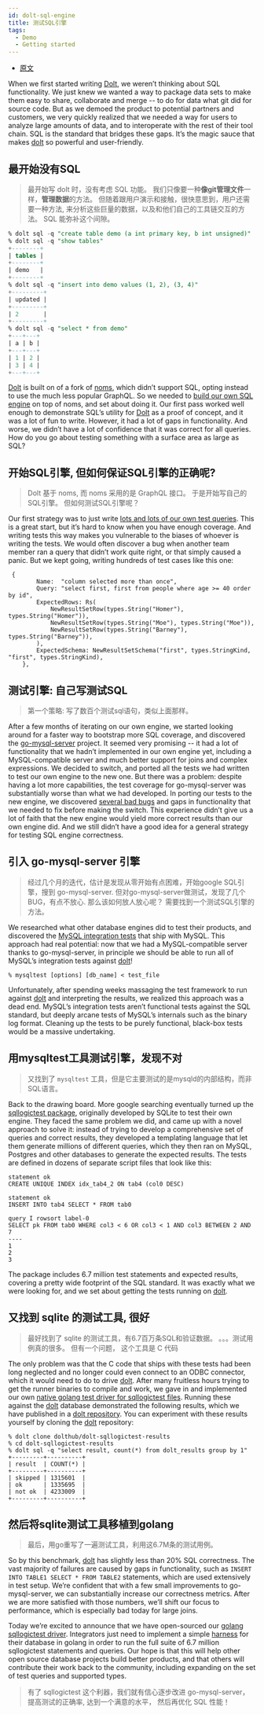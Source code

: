 ```yaml
---
id: dolt-sql-engine
title: 测试SQL引擎
tags:
  - Demo
  - Getting started
---
```


- [原文](https://www.dolthub.com/blog/2019-10-22-testing-dolts-sql-engine/)

When we first started writing [Dolt](https://github.com/dolthub/dolt), we weren’t thinking about SQL functionality. We just knew we wanted a way to package data sets to make them easy to share, collaborate and merge -- to do for data what git did for source code. But as we demoed the product to potential partners and customers, we very quickly realized that we needed a way for users to analyze large amounts of data, and to interoperate with the rest of their tool chain. SQL is the standard that bridges these gaps. It’s the magic sauce that makes [dolt](https://github.com/dolthub/dolt) so powerful and user-friendly.

## 最开始没有SQL

> 最开始写 dolt 时，没有考虑 SQL 功能。 我们只像要一种**像git管理文件**一样，**管理数据**的方法。 但随着跟用户演示和接触，很快意思到，用户还需要一种方法, 来分析这些巨量的数据，以及和他们自己的工具链交互的方法。 SQL 能弥补这个间隙。

```sql
% dolt sql -q "create table demo (a int primary key, b int unsigned)"
% dolt sql -q "show tables"
+--------+
| tables |
+--------+
| demo   |
+--------+
% dolt sql -q "insert into demo values (1, 2), (3, 4)"
+---------+
| updated |
+---------+
| 2       |
+---------+
% dolt sql -q "select * from demo"
+---+---+
| a | b |
+---+---+
| 1 | 2 |
| 3 | 4 |
+---+---+
```

[Dolt](https://github.com/dolthub/dolt) is built on of a fork of [noms](https://github.com/attic-labs/noms), which didn’t support SQL, opting instead to use the much less popular GraphQL. So we needed to [build our own SQL engine](https://github.com/dolthub/dolt/tree/master/go/libraries/doltcore/sqle) on top of noms, and set about doing it. Our first pass worked well enough to demonstrate SQL’s utility for [Dolt](https://github.com/dolthub/dolt) as a proof of concept, and it was a lot of fun to write. However, it had a lot of gaps in functionality. And worse, we didn’t have a lot of confidence that it was correct for all queries. How do you go about testing something with a surface area as large as SQL?

## 开始SQL引擎, 但如何保证SQL引擎的正确呢?

> Dolt 基于 noms, 而 noms 采用的是 GraphQL 接口。 于是开始写自己的SQL引擎。 但如何测试SQL引擎呢？

Our first strategy was to just write [lots and lots of our own test queries](https://github.com/dolthub/dolt/blob/master/go/libraries/doltcore/sql/sqltestutil/selectqueries.go). This is a great start, but it’s hard to know when you have enough coverage. And writing tests this way makes you vulnerable to the biases of whoever is writing the tests. We would often discover a bug when another team member ran a query that didn’t work quite right, or that simply caused a panic. But we kept going, writing hundreds of test cases like this one:

```
 {
		Name:  "column selected more than once",
		Query: "select first, first from people where age >= 40 order by id",
		ExpectedRows: Rs(
			NewResultSetRow(types.String("Homer"), types.String("Homer")),
			NewResultSetRow(types.String("Moe"), types.String("Moe")),
			NewResultSetRow(types.String("Barney"), types.String("Barney")),
		),
		ExpectedSchema: NewResultSetSchema("first", types.StringKind, "first", types.StringKind),
	},
```

## 测试引擎: 自己写测试SQL

> 第一个策略: 写了数百个测试sql语句，类似上面那样。

After a few months of iterating on our own engine, we started looking around for a faster way to bootstrap more SQL coverage, and discovered the [go-mysql-server](https://github.com/src-d/go-mysql-server) project. It seemed very promising -- it had a lot of functionality that we hadn’t implemented in our own engine yet, including a MySQL-compatible server and much better support for joins and complex expressions. We decided to switch, and ported all the tests we had written to test our own engine to the new one. But there was a problem: despite having a lot more capabilities, the test coverage for go-mysql-server was substantially worse than what we had developed. In porting our tests to the new engine, we discovered [several bad bugs](https://github.com/src-d/go-mysql-server/pull/784) and gaps in functionality that we needed to fix before making the switch. This experience didn’t give us a lot of faith that the new engine would yield more correct results than our own engine did. And we still didn’t have a good idea for a general strategy for testing SQL engine correctness.

## 引入 go-mysql-server 引擎

> 经过几个月的迭代，估计是发现从零开始有点困难，开始google SQL引擎，搜到 go-mysql-server.
但对go-mysql-server做测试，发现了几个BUG，有点不放心. 那么该如何放人放心呢？
需要找到一个测试SQL引擎的方法。

We researched what other database engines did to test their products, and discovered the [MySQL integration tests](https://dev.mysql.com/doc/dev/mysql-server/latest/PAGE_MYSQLTEST.html) that ship with MySQL. This approach had real potential: now that we had a MySQL-compatible server thanks to go-mysql-server, in principle we should be able to run all of MySQL’s integration tests against [dolt](https://github.com/dolthub/dolt)!

```
% mysqltest [options] [db_name] < test_file
```

Unfortunately, after spending weeks massaging the test framework to run against [dolt](https://github.com/dolthub/dolt) and interpreting the results, we realized this approach was a dead end. MySQL’s integration tests aren’t functional tests against the SQL standard, but deeply arcane tests of MySQL’s internals such as the binary log format. Cleaning up the tests to be purely functional, black-box tests would be a massive undertaking.

## 用mysqltest工具测试引擎，发现不对

> 又找到了 `mysqltest` 工具，但是它主要测试的是mysqld的内部结构，而非SQL语言。

Back to the drawing board. More google searching eventually turned up the [sqllogictest package](https://www.sqlite.org/sqllogictest/doc/trunk/about.wiki), originally developed by SQLite to test their own engine. They faced the same problem we did, and came up with a novel approach to solve it: instead of trying to develop a comprehensive set of queries and correct results, they developed a templating language that let them generate millions of different queries, which they then ran on MySQL, Postgres and other databases to generate the expected results. The tests are defined in dozens of separate script files that look like this:

```
statement ok
CREATE UNIQUE INDEX idx_tab4_2 ON tab4 (col0 DESC)

statement ok
INSERT INTO tab4 SELECT * FROM tab0

query I rowsort label-0
SELECT pk FROM tab0 WHERE col3 < 6 OR col3 < 1 AND col3 BETWEEN 2 AND 7
----
1
2
3
```

The package includes 6.7 million test statements and expected results, covering a pretty wide footprint of the SQL standard. It was exactly what we were looking for, and we set about getting the tests running on [dolt](https://github.com/dolthub/dolt).

## 又找到 sqlite 的测试工具, 很好

> 最好找到了 sqlite 的测试工具，有6.7百万条SQL和验证数据。 。。。测试用例真的很多。
> 但有一个问题， 这个工具是 C 代码

The only problem was that the C code that ships with these tests had been long neglected and no longer could even connect to an ODBC connector, which it would need to do to drive [dolt](https://github.com/dolthub/dolt). After many fruitless hours trying to get the runner binaries to compile and work, we gave in and implemented our own [native golang test driver for sqllogictest files](https://github.com/dolthub/sqllogictest/blob/master/go/logictest/runner.go). Running these against the [dolt](https://github.com/dolthub/dolt) database demonstrated the following results, which we have published in a [dolt repository](https://www.dolthub.com/repositories/dolthub/dolt-sqllogictest-results). You can experiment with these results yourself by cloning the [dolt](https://github.com/dolthub/dolt) repository:

```
% dolt clone dolthub/dolt-sqllogictest-results
% cd dolt-sqllogictest-results
% dolt sql -q "select result, count(*) from dolt_results group by 1"
+---------+----------+
| result  | COUNT(*) |
+---------+----------+
| skipped | 1315601  |
| ok      | 1335695  |
| not ok  | 4233009  |
+---------+----------+
```

## 然后将sqlite测试工具移植到golang

> 最后，用go重写了一遍测试工具，利用这6.7M条的测试用例。

So by this benchmark, [dolt](https://github.com/dolthub/dolt) has slightly less than 20% SQL correctness. The vast majority of failures are caused by gaps in functionality, such as `INSERT INTO TABLE1 SELECT * FROM TABLE2` statements, which are used extensively in test setup. We’re confident that with a few small improvements to go-mysql-server, we can substantially increase our correctness metrics. After we are more satisfied with those numbers, we’ll shift our focus to performance, which is especially bad today for large joins.

Today we’re excited to announce that we have open-sourced our [golang sqllogictest driver](https://github.com/dolthub/sqllogictest). Integrators just need to implement a simple [harness](https://github.com/dolthub/sqllogictest/blob/master/go/logictest/harness.go) for their database in golang in order to run the full suite of 6.7 million sqllogictest statements and queries. Our hope is that this will help other open source database projects build better products, and that others will contribute their work back to the community, including expanding on the set of test queries and supported types.


> 有了 sqllogictest 这个利器，我们就有信心逐步改进 go-mysql-server，提高测试的正确率, 达到一个满意的水平，
然后再优化 SQL 性能！



